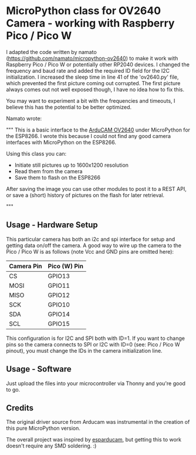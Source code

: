 
# MicroPython class for OV2640 Camera - working with Raspberry Pico / Pico W

I adapted the code written by namato (https://github.com/namato/micropython-ov2640) to make it work with Raspberry Pico / Pico W or potentially other RP2040 devices. I changed the frequency and baud rate and added the required ID field for the I2C initialization. I increased the sleep time in line 41 of the 'ov2640.py' file, which prevented the first picture coming out corrupted. The first picture always comes out not well exposed though, I have no idea how to fix this.

You may want to experiment a bit with the frequencies and timeouts, I believe this has the potential to be better optimized.

Namato wrote:

"""
This is a basic interface to the [ArduCAM OV2640](http://www.arducam.com/camera-modules/2mp-ov2640/) under MicroPython for the ESP8266.  I wrote this because I could not find any good camera interfaces with MicroPython on the ESP8266.

Using this class you can:
* Initiate still pictures up to 1600x1200 resolution
* Read them from the camera
* Save them to flash on the ESP8266

After saving the image you can use other modules to post it to a REST API,
or save a (short) history of pictures on the flash for later retrieval.

"""

## Usage - Hardware Setup

This particular camera has both an i2c and spi interface for setup and
getting data on/off the camera.  A good way to wire up the camera to
the Pico / Pico W is as follows (note Vcc and GND pins are omitted here):

 Camera Pin | Pico (W) Pin  |
| --------- | ------------- |
| CS        | GPIO13        |
| MOSI      | GPIO11        |
| MISO      | GPIO12        |
| SCK       | GPIO10        |
| SDA       | GPIO14        |
| SCL       | GPIO15        |

This configuration is for I2C and SPI both with ID=1. If you want to change pins so the camera connects to SPI or I2C with ID=0 (see: Pico / Pico W pinout), you must change the IDs in the camera initialization line.

## Usage - Software

Just upload the files into your microcontroller via Thonny and you're good to go.

## Credits

The original driver source from Arducam was instrumental in the creation of this pure
MicroPython version.

The overall project was inspired by
[esparducam](https://johan.kanflo.com/building-the-esparducam/), but
getting this to work doesn't require any SMD soldering. :)

